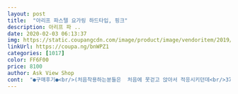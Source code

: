 ```yaml
---
layout: post 
title:  "아리프 파스텔 요가링 하드타입, 핑크" 
description: 아리프 파 ..
date: 2020-02-03 06:13:37 
img: https://static.coupangcdn.com/image/product/image/vendoritem/2019/07/15/4157545267/5bdae605-6b50-479c-93f2-f1fe1895d6da.jpg 
linkUrl: https://coupa.ng/bnWPZ1 
categories: [1017] 
color: FF6F00 
price: 8100 
author: Ask View Shop 
cont:  "●구매후기●<br/>(처음착용하는분들은  처음에 못걷고 앉아서 적응시키던데<br/>37cm도 들어가긴한다~but 음청 아프다~<br/>가벼워요 ! 맨날 부어서 땡땡하던 왼쪽종아리도<br/>그 이상은 동그란부분에 발을 넣어서 사용해야한다 하는것같은데<br/>그래서 바로  알아보기  후기도 많이보고했눈데<br/>그러다 잊어버렸다가 친한언니집에가서 하루자고<br/>깔끔하게 하나씩 박스에 담겨서왔네요<br/>남편종아리는 37cm들어가는데 힘겹게 들어가요<br/>다음날 출근준비중  있길래 착용해봣는데  고새 붓기가<br/>덜 되어있엇는데  칼로 몇번 틱틱하니 깎아내니<br/>도착햇을때  두개 다 링 안쪽중간부분에 약간 마감처리가<br/>돌기같이 정리안된것이 있다해서 걱정했는데 잘정리되서 왔어요<br/>리 마사지해주려고샀어요<br/>막걸어다녔는데 시원하니 좋더라구요<br/>말랑말랑해지고 굿굿!!!!<br/>말이많던데 일본제품사고 싶지않아서 몇일 고민하다가 샀어요<br/>맨들해지더라구요  도착할날부터 바로착용하고 지금이<br/>맨살에도 잘들어가요 굳굳<br/>박스에 사용법 적혀있어서 좋았고 가격대비 잘산거같아요<br/>박스에 적혀진대로 등마사지해줘도 좋으네요<br/>박스에는 33cm이내끼워서하라 써있고<br/>발바닥 뒷꿈치 통증이 좀 심해져 병원에 갔는데 종아리 근육이 뭉쳐 있어 그렇다고 잘 풀어주라는 답을 들었어요.<br/> 종종 신랑이 종아리랑 발 주물러주면 기절하듯 3초컷으로 잠들었는데 인터넷에서 종아리 마사지로 요가링을 사용하던 게 생각나더라고요.<br/> 새벽배송으로 받아서 출근 전 껴보는데 시원합니다.<br/><br/>빠져서 바지입는데 종아리쪽부근이 편하더라구요!!<br/>색도 맘에들어요~~<br/>션해요~~<br/>일단저는 종아리굵지는 않지만 많이 걷고 뛰며 운동하기깨문에 종아<br/>일어나서 걷는데 엄청 아파하네요<br/>일주일째인데  전 대대대만족!!! 입니다 ㅎ<br/>저가형이 안좋다는 유투브영상 말도있고 오만원짜리정품 사야한다<br/>저는 처음착용때부터 걸었는데   종아리에 알보단 살이더많아서 걸을수있었던거 같아요 ~아픔도 잘 참는편이기도하고ㅋㅋㅋ 왼쪽다리부었을땐 끼워서 일어나면 튕겨나가서  끼우고 앉아잇다가 붓기좀빠지면 걸어다녀요!)<br/>제종아리는 32cm라 잘들어가고 압박도 적당하네요<br/>종아리 둘레(가장 튀어나온 부분) 35.<br/>5cm이고요, 사이즈를 보시다시피 여자 치곤 종이리가 있는 편이라 빡빡하긴 하지만 잘 붙어있네요.<br/> 발목부터 넣고 위로 올려주시면 되고 전 넣으면서 종아리 잡살을 잡아다가 순대처럼 더 밀어넣어 봅니다.<br/> 사이즈가 있어서 아주 쉽진 않았지만 그렇다고 아주 어렵진 않았어요.<br/>ㅎㅎ 마감처리가 좀 아쉽다는 후기를 보고 좀 걱정했는데 제껀 괜찮아요.<br/> 앉아서 착용할 때는 좀 시원하군 이정도였는데 끼고 서거나 가볍게 집안 왔다갔다하며 걸을 때 받는 압이 꾹꾹 눌러서 종아리 마사지해주는 시원한 느낌을 주는 것이 장난 아니라는! 하드링이라 그런 걸까요? 발바닥까지 시원함이 내려와서 아주 만족합니다.<br/><br/>좋아요<br/>주문햇어요!<br/>집에 있을때  무조건 착용하고잇어요 출근준비때도 퇴근후 씻고나서부터 잘때에도 ~ 왼쪽종아리가  잘붓고 혈액순환이 안되서   오른쪽다리보다  왼쪽다리가 더 굵은데  역시나<br/>착용하면 왼쪽만  더 아프고 빼고나면 자국이 남더라구요 ㅋㅋㅋ 첨엔 피멍든건가햇는데  다행이 시간지나면 없어지는 자국ㅋㅋㅋㅋ 이거 끼고 생활해서 출근길에 다리가<br/>친구집에  요가링이 있길래 해봤는데  착용해서<br/>한짝씩판매이긴해도   이제품 평이 가격대비 괜찮은거같아서<br/>" 
---
```

